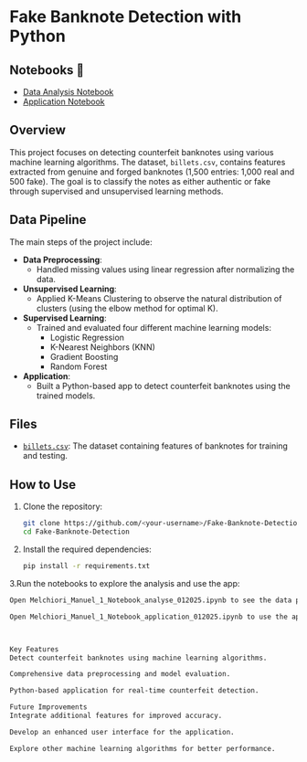 # Fake Banknote Detection with Python

## Notebooks 📓
- [Data Analysis Notebook](https://github.com/Melchmanu/-Fake-Banknote-Detection-with-Python/blob/main/Melchiori_Manuel_1_Notebook_analyse_012025.ipynb)
- [Application Notebook](https://github.com/Melchmanu/-Fake-Banknote-Detection-with-Python/blob/main/Melchiori_Manuel_1_Notebook_application_012025.ipynb)

## Overview
This project focuses on detecting counterfeit banknotes using various machine learning algorithms. The dataset, `billets.csv`, contains features extracted from genuine and forged banknotes (1,500 entries: 1,000 real and 500 fake). The goal is to classify the notes as either authentic or fake through supervised and unsupervised learning methods.

## Data Pipeline
The main steps of the project include:
- **Data Preprocessing**: 
  - Handled missing values using linear regression after normalizing the data.
- **Unsupervised Learning**: 
  - Applied K-Means Clustering to observe the natural distribution of clusters (using the elbow method for optimal K).
- **Supervised Learning**: 
  - Trained and evaluated four different machine learning models:
    - Logistic Regression
    - K-Nearest Neighbors (KNN)
    - Gradient Boosting
    - Random Forest
- **Application**: 
  - Built a Python-based app to detect counterfeit banknotes using the trained models.

## Files
- [`billets.csv`](https://github.com/Melchmanu/-Fake-Banknote-Detection-with-Python/blob/main/billets.csv): The dataset containing features of banknotes for training and testing.

## How to Use
1. Clone the repository:
   ```bash
   git clone https://github.com/<your-username>/Fake-Banknote-Detection
   cd Fake-Banknote-Detection

1. Install the required dependencies:
   ```bash
   pip install -r requirements.txt

3.Run the notebooks to explore the analysis and use the app:
  ```bash
  Open Melchiori_Manuel_1_Notebook_analyse_012025.ipynb to see the data preprocessing, unsupervised analysis, and training/evaluation of the models.

  Open Melchiori_Manuel_1_Notebook_application_012025.ipynb to use the app for detecting counterfeit banknotes with trained models.



Key Features
Detect counterfeit banknotes using machine learning algorithms.

Comprehensive data preprocessing and model evaluation.

Python-based application for real-time counterfeit detection.

Future Improvements
Integrate additional features for improved accuracy.

Develop an enhanced user interface for the application.

Explore other machine learning algorithms for better performance.
